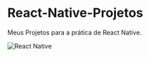 # React-Native-Projetos
Meus Projetos para a prática de React Native.

![React Native](https://www.simplilearn.com/ice9/free_resources_article_thumb/React_Native_Tutorial.jpg)

